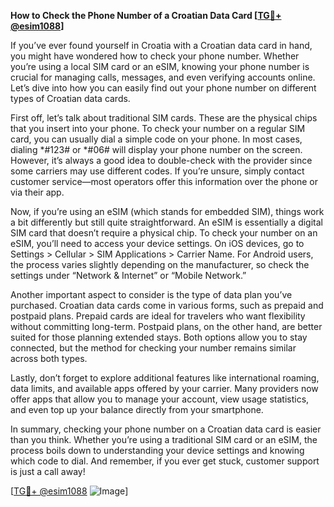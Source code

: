 **How to Check the Phone Number of a Croatian Data Card [[TG💪+ @esim1088](https://t.me/s/esim1088)]**

If you’ve ever found yourself in Croatia with a Croatian data card in hand, you might have wondered how to check your phone number. Whether you’re using a local SIM card or an eSIM, knowing your phone number is crucial for managing calls, messages, and even verifying accounts online. Let’s dive into how you can easily find out your phone number on different types of Croatian data cards.

First off, let’s talk about traditional SIM cards. These are the physical chips that you insert into your phone. To check your number on a regular SIM card, you can usually dial a simple code on your phone. In most cases, dialing *#123# or *#06# will display your phone number on the screen. However, it’s always a good idea to double-check with the provider since some carriers may use different codes. If you’re unsure, simply contact customer service—most operators offer this information over the phone or via their app.

Now, if you’re using an eSIM (which stands for embedded SIM), things work a bit differently but still quite straightforward. An eSIM is essentially a digital SIM card that doesn’t require a physical chip. To check your number on an eSIM, you’ll need to access your device settings. On iOS devices, go to Settings > Cellular > SIM Applications > Carrier Name. For Android users, the process varies slightly depending on the manufacturer, so check the settings under “Network & Internet” or “Mobile Network.”

Another important aspect to consider is the type of data plan you’ve purchased. Croatian data cards come in various forms, such as prepaid and postpaid plans. Prepaid cards are ideal for travelers who want flexibility without committing long-term. Postpaid plans, on the other hand, are better suited for those planning extended stays. Both options allow you to stay connected, but the method for checking your number remains similar across both types.

Lastly, don’t forget to explore additional features like international roaming, data limits, and available apps offered by your carrier. Many providers now offer apps that allow you to manage your account, view usage statistics, and even top up your balance directly from your smartphone.

In summary, checking your phone number on a Croatian data card is easier than you think. Whether you’re using a traditional SIM card or an eSIM, the process boils down to understanding your device settings and knowing which code to dial. And remember, if you ever get stuck, customer support is just a call away!

[[TG💪+ @esim1088](https://t.me/s/esim1088) ![Image](https://i.postimg.cc/Y0z9fWf4/image.png)]
